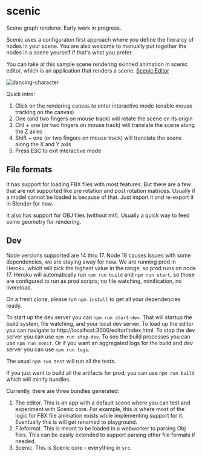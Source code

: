 # scenic

Scene graph renderer. Early work in progress.

Scenic uses a configuraton first approach where you define the hierarcy of
nodes in your scene. You are also welcome to manually put together the
nodes in a scene yourself if that's what you prefer.

You can take at this sample scene rendering skinned animation in scenic editor,
which is an application that renders a scene. [Scenic Editor](https://scenic-editor.herokuapp.com/editor/index.html)

![dancing-character](https://user-images.githubusercontent.com/1457701/163882070-23ef08d0-a0da-4b0b-95e7-f36e8c84186d.gif)

Quick intro:

1. Click on the rendering canvas to enter interactive mode (enable mouse tracking on the canvas)
2. One (and two fingers on mouse track) will rotate the scene on its origin
3. Crtl + one (or two fingers on mouse track) will translate the scene along the Z axies
4. Shift + one (or two fingers on mouse track) will translate the scene along the X and Y axis
5. Press ESC to exit interactive mode

## File formats

It has support for loading FBX files with most features. But there are a few
that are not supported like pre rotation and post rotation matrices. Usually
if a model cannot be loaded is because of that. Just import it and re-export
it in Blender for now.

It also has support for OBJ files (without mtl). Usually a quick way to feed
some geometry for rendering.

## Dev

Node versions supported are 14 thru 17. Node 18 causes issues with some dependencies, we are staying away for now.
We are running prod in Heroku, which will pick the highest value in the range, so prod runs on node 17. Heroku will automatically run `npm run build` and `npm run start`, so those are configured to run as prod scripts; no file watching, minification, no livereload.

On a fresh clone, please run `npm install` to get all your dependencies ready.

To start up the dev server you can `npm run start-dev`. That will startup
the build system, file watching, and your local dev server. To load up the
editor you can navigate to http://localhost:3000/editor/index.html.
To stop the dev server you can use `npm run stop-dev`.
To see the build processes you can use `npm run monit`. Or if you want an aggregated logs for the build and dev server you can use `npm run logs`.

The usual `npm run test` will run all the tests.

If you just want to build all the artifacts for prod, you can use `npm run build` which will minify bundles.

Currently, there are three bundles generated:

1. The editor. This is an app with a default scene where you can test and experiment with Scenic core. For example, this is where most of the logic for FBX file animation exists while implementing support for it. Eventually this is will get renamed to playground.
2. Fileformat. This is meant to be loaded in a webworker to parsing Obj files. This can be easily extended to support parsing other file formats if needed.
3. Scenic. This is Scenic core - everything in `src`.
